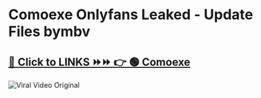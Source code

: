 
 # Comoexe Onlyfans Leaked - Update Files bymbv

## <h2><a href="https://clipsfans.com/Comoexe&ref=git">🔗 Click to LINKS ⏩⏩ 👉 🟢 Comoexe </a></h2>

<a href="https://clipsfans.com/Comoexe&ref=git" rel="nofollow" data-target="animated-image.originalLink"><img src="https://i.ibb.co.com/xMMVF88/686577567.gif" alt="Viral Video Original" style="max-width: 100%; display: inline-block;" data-target="animated-image.originalImage"></a>

